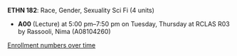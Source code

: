**ETHN 182**: Race, Gender, Sexuality Sci Fi (4 units)

- **A00** (Lecture) at 5:00 pm–7:50 pm on Tuesday, Thursday at RCLAS R03 by Rassooli, Nima (A08104260)

[Enrollment numbers over time](./ETHN182.tsv)
